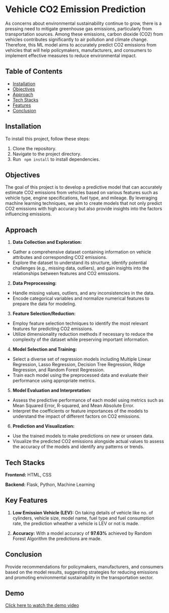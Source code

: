 
# Vehicle CO2 Emission Prediction

As concerns about environmental sustainability continue to grow, there is a pressing
need to mitigate greenhouse gas emissions, particularly from transportation sources.
Among these emissions, carbon dioxide (CO2) from vehicles contributes significantly to
air pollution and climate change. Therefore, this ML model aims to accurately predict CO2 emissions from
vehicles that will help policymakers, manufacturers, and consumers to implement
effective measures to reduce environmental impact.






## Table of Contents

- [Installation](#installation)
- [Objectives](#objectives)
- [Approach](#approach)
- [Tech Stacks](#tech-stacks)
- [Features](#features)
- [Conclusion](#conclusion)
## Installation

To install this project, follow these steps:

   1. Clone the repository.
   2. Navigate to the project directory.
   3. Run ``
          npm install``
       to install dependencies.

## Objectives

The goal of this project is to develop a predictive model that can accurately estimate
CO2 emissions from vehicles based on various features such as vehicle type, engine
specifications, fuel type, and mileage. By leveraging machine learning techniques, we
aim to create models that not only predict CO2 emissions with high accuracy but also
provide insights into the factors influencing emissions.
## Approach

1. **Data Collection and Exploration:**
* Gather a comprehensive dataset containing information on vehicle attributes and corresponding CO2 emissions.
* Explore the dataset to understand its structure, identify potential challenges (e.g., missing data, outliers), and gain insights into the relationships between features and CO2 emissions.

2. **Data Preprocessing:**
* Handle missing values, outliers, and any inconsistencies in the data.
* Encode categorical variables and normalize numerical features to prepare the data for modeling.

3. **Feature Selection/Reduction:**
* Employ feature selection techniques to identify the most relevant features for predicting CO2 emissions.
* Utilize dimensionality reduction methods if necessary to reduce the complexity of the dataset while preserving important information.

4. **Model Selection and Training:**
* Select a diverse set of regression models including Multiple Linear Regression, Lasso Regression, Decision Tree Regression, Ridge Regression, and Random Forest Regression.
* Train each model using the preprocessed data and evaluate their performance using appropriate metrics.

5. **Model Evaluation and Interpretation:**
* Assess the predictive performance of each model using metrics such as Mean Squared Error, R-squared, and Mean Absolute Error.
* Interpret the coefficients or feature importances of the models to understand the impact of different factors on CO2 emissions.

6. **Prediction and Visualization:**
* Use the trained models to make predictions on new or unseen data.
* Visualize the predicted CO2 emissions alongside actual values to assess the accuracy of the models and identify any patterns or trends.
## Tech Stacks

**Frontend:** HTML, CSS

**Backend:** Flask, Python, Machine Learning

## Key Features

1. **Low Emission Vehicle (LEV):**
On taking details of vehicle like no. of cylinders, vehicle size, model name, fuel type and fuel consumption rate, the prediction wheather a vehicle is LEV or not is made.

2. **Accuracy:**
With a model accuracy of **97.63%** achieved by Random Forest Algorithm the predictions are made. 


## Conclusion

Provide recommendations for policymakers, manufacturers, and
consumers based on the model results, suggesting strategies for reducing emissions and promoting environmental sustainability in the transportation sector.
## Demo

[Click here to watch the demo video](https://drive.google.com/file/d/15yf12xcTHH6ZKLfzHkZnlWZzVHbmDh4D/view?usp=sharing)

